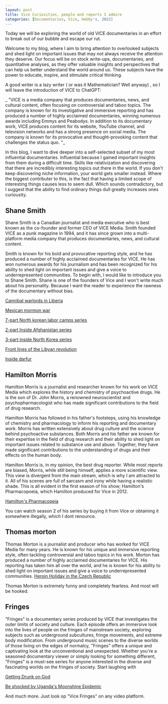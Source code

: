 ```yaml
---
layout: post
title: Vice Curiosities, people and reports I admire
categories: [Documentaries, Vice, Hobby's, 2022]
---
```

Today we will be exploring the world of old VICE documentaries in an effort to break out of our bubble and escape our rut.

Welcome to my blog, where I aim to bring attention to overlooked subjects and shed light on important issues that may not always receive the attention they deserve. Our focus will be on stock write-ups, documentaries, and quantitative analyses, as they offer valuable insights and perspectives that can help us better understand the world around us. These subjects have the power to educate, inspire, and stimulate critical thinking.


A good writer is a lazy writer ( or was it Mathematician? Well anyway)  , so I will leave the introduction of VICE to ChatGPT:

_ "VICE is a media company that produces documentaries, news, and cultural content, often focusing on controversial and taboo topics. The company is known for its investigative and immersive reporting and has produced a number of highly acclaimed documentaries, winning numerous awards including Emmys and Peabodys. In addition to its documentary work, VICE produces content for its website, YouTube channel, and television networks and has a strong presence on social media. The company is known for its provocative and thought-provoking content that challenges the status quo. "_

In this blog, I want to dive deeper into a self-selected subset of my most influential documentaries. Influential because I gained important insights from them during a difficult time. Skills like relativization and discovering that there are incredibly interesting topics out there in the world. If you don't keep discovering niche information, your world gets smaller instead. Where the biggest contributer to this, is the fact that having a limited scope of interesting things causes less to seem dull. Which sounds contradictory, but I suggest that the ability to find ordinary things dull greatly increases ones curiousity.

## Shane Smith

Shane Smith is a Canadian journalist and media executive who is best known as the co-founder and former CEO of VICE Media. Smith founded VICE as a punk magazine in 1994, and it has since grown into a multi-platform media company that produces documentaries, news, and cultural content.

Smith is known for his bold and provocative reporting style, and he has produced a number of highly acclaimed documentaries for VICE. He has won numerous awards for his journalism and has been recognized for his ability to shed light on important issues and give a voice to underrepresented communities.
To begin with, I would like to introduce you to Shane Smith. Shane is one of the founders of Vice and I won't write much about his personality. Because I want the reader to experience the rawness of the documentary without bias.


[Cannibal warlords in Liberia](https://www.youtube.com/watch?v=ZRuSS0iiFyo&list=PLpvMu997V8VCQsuVjUbHo29c0MDMPWnwj&index=8 )

[Mexican mormon war](https://www.youtube.com/watch?v=LpIyaIHsJbc&list=PLpvMu997V8VCQsuVjUbHo29c0MDMPWnwj&index=1)

[7-part North korean labor camps series](https://www.youtube.com/watch?v=awQDLoOnkdI&list=PLpvMu997V8VCQsuVjUbHo29c0MDMPWnwj&index=10)

[2-part Inside Afghanistan series](https://www.youtube.com/watch?v=1_yOI_WVGdY&list=PLpvMu997V8VCQsuVjUbHo29c0MDMPWnwj&index=18)

[3-part inside North Korea series](https://www.youtube.com/watch?v=24R8JObNNQ4)

[Front lines of the Libyan revolution](https://www.youtube.com/watch?v=7heWIuEJcS4)

[Inside darfur](https://www.youtube.com/watch?v=W66ovZe1-TM)



## Hamilton Morris
Hamilton Morris is a journalist and researcher known for his work on VICE Media which explores the history and chemistry of psychoactive drugs. He is the son of Dr. John Morris, a renowned neuroscientist and psychopharmacologist who has made significant contributions to the field of drug research.

Hamilton Morris has followed in his father's footsteps, using his knowledge of chemistry and pharmacology to inform his reporting and documentary work.  Morris has written extensively about drug culture and the science behind psychoactive substances.
Both Morris and his father are known for their expertise in the field of drug research and their ability to shed light on important issues related to substance use and abuse. Together, they have made significant contributions to the understanding of drugs and their effects on the human body.

Hamilton Morris is, in my opinion, the best drug reporter. While most reports are biased, Morris, while still being himself, applies a more scientific view. This view is divergent from the main stream, which is why I am attracted to it. All of his scenes are full of sarcasm and irony while having a realistic shade. This is all evident in the first season of his show; Hamilton's Pharmacopoeia, which Hamilton produced for Vice in 2012.

[Hamilton's Pharmacopeia](https://www.youtube.com/watch?v=C3Yd7M3JNlw&list=PLDbSvEZka6GGo4gH2zxpvvkBGzoo9DAWU)

You can watch season 2 of his series by buying it from Vice or obtaining it somewhere illegally, which I dont renounce.

## Thomas morton
Thomas Morton is a journalist and producer who has worked for VICE Media for many years. He is known for his unique and immersive reporting style, often tackling controversial and taboo topics in his work. Morton has produced a number of highly acclaimed documentaries for VICE.  His reporting has taken him all over the world, and he is known for his ability to shed light on important issues and give a voice to underrepresented communities.
[Heroin Holiday in the Czech Republic](https://www.youtube.com/watch?v=IdYZj9vmfi0&list=PLn5TAMj1xInHU9xkBXTxsvWIQYD8L6p0e&index=11)

Thomas Morton is extremely funny and completely fearless. And most will be hooked.


## Fringes

"Fringes" is a documentary series produced by VICE that investigates the outer limits of society and culture. Each episode offers an immersive look into the lives of people on the fringes of mainstream society, exploring subjects such as underground subcultures, fringe movements, and extreme body modification. From underground music scenes to the diverse worlds of those living on the edges of normalcy, "Fringes" offers a unique and captivating look at the unconventional and unexpected. Whether you're a seasoned documentary viewer or simply looking for something different, "Fringes" is a must-see series for anyone interested in the diverse and fascinating worlds on the fringes of society. Start laughing with

[Getting Drunk on God](https://www.youtube.com/watch?v=_Zj7OJjMcnM&list=PLDbSvEZka6GEF5kRloeUpkMa5EOkqDcat&index=13)

[Be shocked by  Uganda's Moonshine Epidemic](https://www.youtube.com/watch?v=zL3UHF5SlEU&list=PLDbSvEZka6GEF5kRloeUpkMa5EOkqDcat&index=33)

And much more. Just look op "Vice Fringes" on any video platform. 
 
